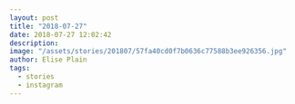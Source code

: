 ```yaml
---
layout: post
title: "2018-07-27"
date: 2018-07-27 12:02:42
description: 
image: "/assets/stories/201807/57fa40cd0f7b0636c77588b3ee926356.jpg"
author: Elise Plain
tags: 
  - stories
  - instagram
---
```



<p></p>
